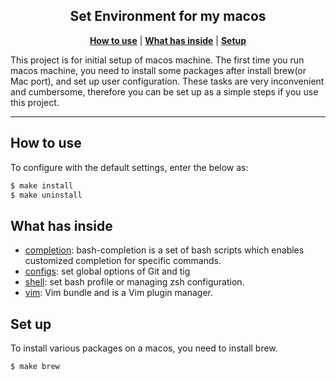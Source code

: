 <h2 align="center">Set Environment for my macos</h2>
<p align="center">
    <b><a href="README.md#How-to-use">How to use</a></b>
    |
    <b><a href="README.md#what-has-inside">What has inside</a></b>
    |
    <b><a href="README.md#Set-up">Setup</a></b>
</p>

This project is for initial setup of macos machine. The first time you run macos machine, you need to install some packages after install brew(or Mac port), and set up user configuration. These tasks are very inconvenient and cumbersome, therefore  you can be set up as a simple steps if you use this project.

---

## How to use
To configure with the default settings, enter the below as:

```bash
$ make install
$ make uninstall
```

## What has inside
- [completion](https://github.com/jhunahn/for-my-mac/tree/master/completion#set-bash-completions): bash-completion is a set of bash scripts which enables customized completion for specific commands.
- [configs](https://github.com/jhunahn/for-my-mac/tree/master/config#set-default-configs): set global options of Git and tig
- [shell](https://github.com/jhunahn/for-my-mac/tree/master/shell#set-bash-profile-or-managing-zsh-configuration): set bash profile or managing zsh configuration.
- [vim](https://github.com/jhunahn/for-my-mac/tree/master/vim#set-vimrc-with-vim-plugin-manager): Vim bundle and is a Vim plugin manager.

## Set up
To install various packages on a macos, you need to install brew.

```bash
$ make brew
```
